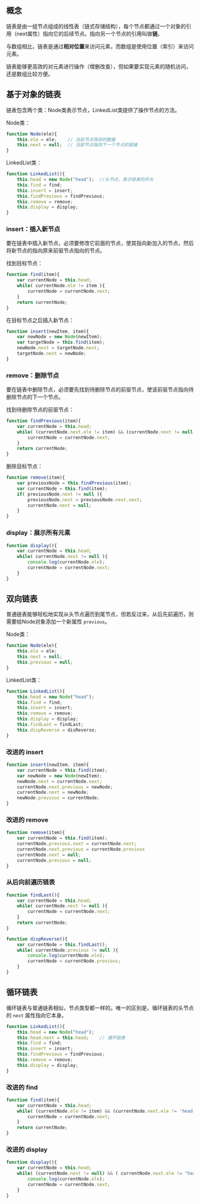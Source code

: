 
## 概念

链表是由一组节点组成的线性表（链式存储结构），每个节点都通过一个对象的引用（next属性）指向它的后续节点。指向另一个节点的引用叫做**链**。

与数组相比，链表是通过**相对位置**来访问元素，而数组是使用位置（索引）来访问元素。

链表能够更高效的对元素进行操作（增删改查），但如果要实现元素的随机访问，还是数组比较方便。


## 基于对象的链表

链表包含两个类：Node类表示节点，LinkedList类提供了操作节点的方法。

Node类：

```js
function Node(ele){
    this.ele = ele;    // 当前节点保存的数据
    this.next = null;  // 当前节点指向下一个节点的链接
}
```


LinkedList类：

```js
function LinkedList(){
    this.head = new Node("head");  //头节点，表示链表的开头
    this.find = find;
    this.insert = insert;
    this.findPrevious = findPrevious;
    this.remove = remove;
    this.display = display;
}
```

### insert：插入新节点

要在链表中插入新节点，必须要修改它前面的节点，使其指向新加入的节点，然后将新节点的指向原来前驱节点指向的节点。

找到目标节点：
```js
function find(item){
    var currentNode = this.head;
    while( currentNode.ele != item ){
        currentNode = currentNode.next;
    }
    return currentNode;
}
```

在目标节点之后插入新节点：
```js
function insert(newItem, item){
    var newNode = new Node(newItem);
    var targetNode = this.find(item);
    newNode.next = targetNode.next;
    targetNode.next = newNode;
}
```


### remove：删除节点

要在链表中删除节点，必须要先找到待删除节点的前驱节点，使该前驱节点指向待删除节点的下一个节点。

找到待删除节点的前驱节点：
```js
function findPrevious(item){
    var currentNode = this.head;
    while( (currentNode.next.ele != item) && (currentNode.next != null) ){
        currentNode = currentNode.next;
    }
    return currentNode;
}
```

删除目标节点：

```js
function remove(item){
    var previousNode = this.findPrevious(item);
    var currentNode = this.find(item);
    if( previousNode.next != null ){
        previousNode.next = previousNode.next.next;
        currentNode.next = null;
    }
}
```

### display：展示所有元素

```js
function display(){
    var currentNode = this.head;
    while( currentNode.next != null ){
        console.log(currentNode.ele);
        currentNode = currentNode.next;
    }
}
```

## 双向链表

普通链表能够轻松地实现从头节点遍历到尾节点，但若反过来，从后先前遍历，则需要给Node对象添加一个新属性 `previous`。

Node类：

```js
function Node(ele){
    this.ele = ele;
    this.next = null;
    this.previous = null;
}
```

LinkedList类：

```js
function LinkedList(){
    this.head = new Node("head");
    this.find = find;
    this.insert = insert;
    this.remove = remove;
    this.display = display;
    this.findLast = findLast;
    this.dispReverse = disReverse;
}
```

### 改进的 insert

```js
function insert(newItem, item){
    var currentNode = this.find(item);
    var newNode = new Node(newItem);
    newNode.next = currentNode.next;
    currentNode.next.previous = newNode;
    currentNode.next = newNode;
    newNode.previous = currentNode;
}
```

### 改进的 remove

```js
function remove(item){
    var currentNode = this.find(item);
    currentNode.previous.next = currentNode.next;
    currentNode.next.previous = currentNode.previous
    currentNode.next = null;
    currentNode.previous = null;
}
```

### 从后向前遍历链表

```js
function findLast(){
    var currentNode = this.head;
    while( currentNode.next != null ){
        currentNode = currentNode.next;
    }
    return currentNode;
}

function dispReverse(){
    var currentNode = this.findLast();
    while( currentNode.previous != null ){
        console.log(currentNode.ele);
        currentNode = currentNode.previous;
    }
}
```

## 循环链表

循环链表与普通链表相似，节点类型都一样的。唯一的区别是，循环链表的头节点的 `next` 属性指向它本身。

```js
function LinkedList(){
    this.head = new Node("head");
    this.head.next = this.head;    // 循环链表
    this.find = find;
    this.insert = insert;
    this.findPrevious = findPrevious;
    this.remove = remove;
    this.display = display;
}
```

### 改进的 find

```js
function find(item){
    var currentNode = this.head;
    while( (currentNode.ele != item) && (currentNode.next.ele != 'head') ){
        currentNode = currentNode.next;
    }
    return currentNode;
}
```

### 改进的 display

```js
function display(){
    var currentNode = this.head;
    while( (currentNode.next != null) && ( currentNode.next.ele != "head" ) ){
        console.log(currentNode.ele);
        currentNode = currentNode.next;
    }
}
```

